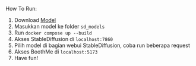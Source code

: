 How To Run:
1. Download [Model](https://civitai.com/models/7371/rev-animated)
3. Masukkan model ke folder `sd_models`
4. Run `docker compose up --build`
5. Akses StableDiffusion di `localhost:7860`
6. Pilih model di bagian webui StableDiffusion, coba run beberapa request
7. Akses BoothMe di `localhost:5173`
8. Have fun!
